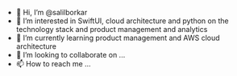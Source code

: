 - 👋 Hi, I’m @salilborkar
- 👀 I’m interested in SwiftUI, cloud architecture and python on the technology stack and product management and analytics 
- 🌱 I’m currently learning product management and AWS cloud architecture
- 💞️ I’m looking to collaborate on ...
- 📫 How to reach me ...

<!---
salilborkar/salilborkar is a ✨ special ✨ repository because its `README.md` (this file) appears on your GitHub profile.
You can click the Preview link to take a look at your changes.
--->
